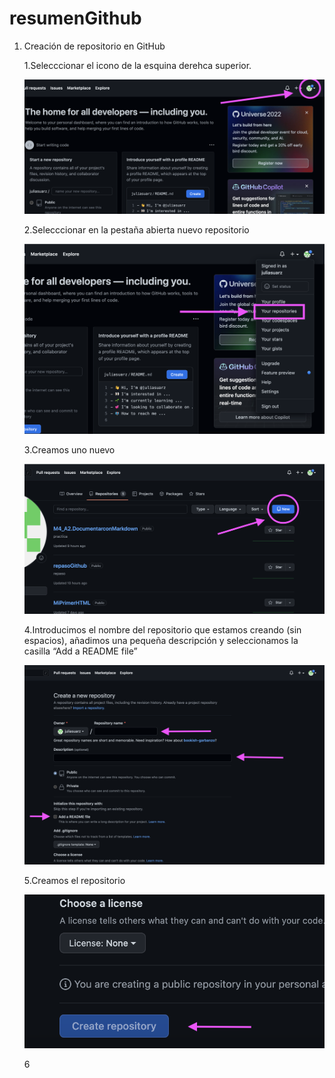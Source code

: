 # resumenGithub
1. Creación de repositorio en GitHub

    1.Selecccionar el icono de la esquina derehca superior. 


    ![alt text](https://github.com/juliasuarz/resumenGithub/blob/main/Captura%20de%20pantalla%202022-09-20%20a%20las%2020.44.10.png?raw=true)


    2.Selecccionar en la pestaña abierta nuevo repositorio
    
    ![captura](https://github.com/juliasuarz/resumenGithub/blob/main/Captura%20de%20pantalla%202022-09-20%20a%20las%2020.44.24.png?raw=true)

        
        
    3.Creamos uno nuevo
   
    ![captura3](https://github.com/juliasuarz/resumenGithub/blob/main/Captura%20de%20pantalla%202022-09-20%20a%20las%2020.44.34.png?raw=true)
     
     
    4.Introducimos el nombre del repositorio que estamos creando (sin espacios), añadimos una pequeña descripción y seleccionamos la casilla “Add a README       file”

    
    ![captura4](https://github.com/juliasuarz/resumenGithub/blob/main/Captura%20de%20pantalla%202022-09-20%20a%20las%2020.44.44.png?raw=true)
    
    
    5.Creamos el repositorio
    
    ![Captura5](https://github.com/juliasuarz/resumenGithub/blob/main/Captura%20de%20pantalla%202022-09-20%20a%20las%2020.45.03.png?raw=true)
    
    
    6
